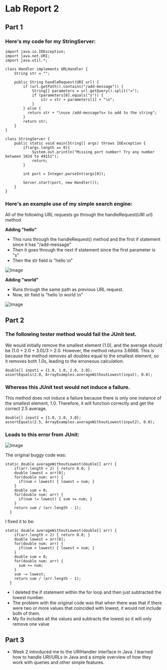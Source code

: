 # Lab Report 2 

## Part 1
<!-- Show the code for your Simplest Search Engine from week 2 (use a code block in Markdown). Then, show three screenshots of using it including at least one add and one query, showing the URL in the browser and the response on the page.

For each screenshot, describe:

Which methods in your code are called
What the values of the relevant arguments to those methods are, and the values of any relevant fields of the class
If those values change, how they change by the time the request is done processing --> 

### **Here's my code for my StringServer:**

```
import java.io.IOException;
import java.net.URI;
import java.util.*;

class Handler implements URLHandler {
    String str = "";

    public String handleRequest(URI url) {
        if (url.getPath().contains("/add-message")) {
            String[] parameters = url.getQuery().split("=");
            if (parameters[0].equals("s")) {
                str = str + parameters[1] + "\n";
            }
        } else {
          return str + "\nuse /add-message?s= to add to the string";
        }
        return str;
    }
}

class StringServer {
    public static void main(String[] args) throws IOException {
        if(args.length == 0){
            System.out.println("Missing port number! Try any number between 1024 to 49151");
            return;
        }

        int port = Integer.parseInt(args[0]);

        Server.start(port, new Handler());
    }
}
```
### **Here's an example use of my simple search engine:**
All of the following URL requests go through the handleRequest(URI url) method

**Adding "hello"**
- This runs through the handleRequest() method and the first if statement since it has "/add-message"
- Then it goes through the next if statement since the first parameter is "s" 
- Then the str field is "hello \n"

![Image](https://cdn.discordapp.com/attachments/1062889449396129903/1068015468549521418/Screenshot_2023-01-25_at_7.52.05_PM.png)


**Adding "world"**
- Runs through the same path as previous URL request.
- Now, str field is "hello \n world \n"

![Image](https://cdn.discordapp.com/attachments/1062889449396129903/1067962336280858676/Screenshot_2023-01-25_at_4.20.59_PM.png)

## Part 2
<!-- Choose one of the bugs from lab 3.

Provide:

A failure-inducing input for the buggy program, as a JUnit test and any associated code (write it as a code block in Markdown)
An input that doesn’t induce a failure, as a JUnit test and any associated code (write it as a code block in Markdown)
The symptom, as the output of running the tests (provide it as a screenshot of running JUnit with at least the two inputs above)
The bug, as the before-and-after code change required to fix it (as two code blocks in Markdown)
Briefly describe why the fix addresses the issue. -->

### **The following tester method would fail the JUnit test.**
We would initially remove the smallest element (1.0), and the average should be (1.0 + 2.0 + 3.0)/3 = 2.0. However, the method returns 3.6666. This is because the method removes all doubles equal to the smallest element, so it removes both 1.0s, leading to the erroneous calculation.
```
double[] input1 = {1.0, 1.0, 2.0, 3.0};
assertEquals(2.0, ArrayExamples.averageWithoutLowest(input), 0.0);
```
### **Whereas this JUnit test would not induce a failure.**
This method does not induce a failure because there is only one instance of the smallest element, 1.0. Therefore, it will function correctly and get the correct 2.5 average.
```
double[] input2 = {1.0, 2.0, 3.0};
assertEquals(2.5, ArrayExamples.averageWithoutLowest(input2), 0.0);
```
### **Leads to this error from JUnit:**
![Image](https://cdn.discordapp.com/attachments/1062889449396129903/1067984955046633542/Screenshot_2023-01-25_at_5.50.48_PM.png)

The original buggy code was:
```
static double averageWithoutLowest(double[] arr) {
    if(arr.length < 2) { return 0.0; }
    double lowest = arr[0];
    for(double num: arr) {
      if(num < lowest) { lowest = num; }
    }
    double sum = 0;
    for(double num: arr) {
      if(num != lowest) { sum += num; }
    }
    return sum / (arr.length - 1);
  }
  ```

I fixed it to be:
```
static double averageWithoutLowest(double[] arr) {
    if(arr.length < 2) { return 0.0; }
    double lowest = arr[0];
    for(double num: arr) {
      if(num < lowest) { lowest = num; }
    }
    double sum = 0;
    for(double num: arr) {
      sum += num;
    }
    sum -= lowest;
    return sum / (arr.length - 1);
  }
```
- I deleted the if statement within the for loop and then just subtracted the lowest number.
- The problem with the original code was that when there was that if there were two or more values that coincided with lowest, it would not include both of them.
- My fix includes all the values and subtracts the lowest so it will only remove one value

## Part 3
- Week 2 introduced me to the URIHandler interface in Java. I learned how to handle URI/URLs in Java and a simple overview of how they work with queries and other simple features.